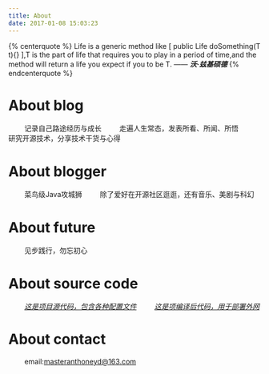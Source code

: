 ```yaml
---
title: About
date: 2017-01-08 15:03:23
---
```


{% centerquote %}
Life is a generic method like [ public <T> Life doSomething(T t){} ],T is the part of life that requires you to play in a period of time,and the method will return a life you expect if you to be T.
									—— ***沃·兹基硕德***
{% endcenterquote %}

# About blog
&emsp;&emsp; 记录自己路途经历与成长
&emsp;&emsp; 走遍人生常态，发表所看、所闻、所悟
&emsp;&emsp; 研究开源技术，分享技术干货与心得


# About blogger
&emsp;&emsp; 菜鸟级Java攻城狮
&emsp;&emsp; 除了爱好在开源社区逛逛，还有音乐、美剧与科幻

# About future
&emsp;&emsp; 见步践行，勿忘初心

# About source code
&emsp;&emsp; *[这是项目源代码，包含各种配置文件](https://github.com/masteranthoneyd/blog)*
&emsp;&emsp; *[这是项编译后代码，用于部署外网](https://github.com/masteranthoneyd/masteranthoneyd.github.io)*

# About contact
&emsp;&emsp; email:masteranthoneyd@163.com


